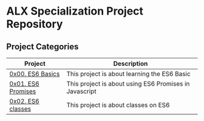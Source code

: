 # ALX Specialization Project Repository
## Project Categories
| Project                                            | Description                                            |
| -------------------------------------------------- | ------------------------------------------------------ |
| [0x00. ES6 Basics](./0x00-ES6_basic/README.md) | This project is about learning the ES6 Basic |
| [0x01. ES6 Promises](./0x01-ES6_promise/README.md) | This project is about using ES6 Promises in Javascript |
| [0x02. ES6 classes](./0x02-ES6_classes/README.md) | This project is about classes on ES6 |

